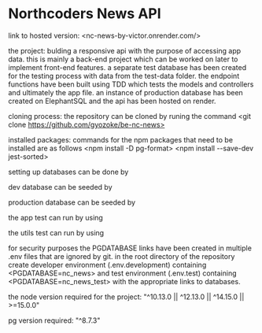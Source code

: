 # Northcoders News API

link to hosted version: <nc-news-by-victor.onrender.com/>

the project: bulding a responsive api with the purpose of accessing app data. this is mainly a back-end project which can be worked on later to implement front-end features. a separate test database has been created for the testing process with data from the test-data folder. the endpoint functions have been built using TDD which tests the models and controllers and ultimately the app file. an instance of production database has been created on ElephantSQL and the api has been hosted on render.

cloning process: the repository can be cloned by runing the command <git clone https://github.com/gyozoke/be-nc-news>

installed packages: commands for the npm packages that need to be installed are as follows
<npm install pg>
<npm install -D pg-format>
<npm install jest supertest>
<npm install --save-dev jest-sorted>

setting up databases can be done by <npm run setup-dbs>

dev database can be seeded by <npm run seed>

production database can be seeded by <npm run seed-prod>

the app test can run by using <npm test app>

the utils test can run by using <npm test utils>

for security purposes the PGDATABASE links have been created in multiple .env files that are ignored by git. in the root directory of the repository create developer environment (.env.development) containing <PGDATABASE=nc_news> and test environment (.env.test) containing <PGDATABASE=nc_news_test> with the appropriate links to databases.

the node version required for the project: "^10.13.0 || ^12.13.0 || ^14.15.0 || >=15.0.0"

pg version required: "^8.7.3"